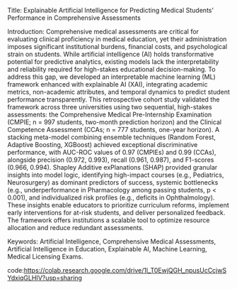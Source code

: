 Title:
Explainable Artificial Intelligence for Predicting Medical Students’ Performance in Comprehensive Assessments

Introduction:
Comprehensive medical assessments are critical for evaluating clinical proficiency in medical education, yet their administration imposes significant institutional burdens, financial costs, and psychological strain on students. While artificial intelligence (AI) holds transformative potential for predictive analytics, existing models lack the interpretability and reliability required for high-stakes educational decision-making. To address this gap, we developed an interpretable machine learning (ML) framework enhanced with explainable AI (XAI), integrating academic metrics, non-academic attributes, and temporal dynamics to predict student performance transparently.
This retrospective cohort study validated the framework across three universities using two sequential, high-stakes assessments: the Comprehensive Medical Pre-Internship Examination (CMPIE; n = 997 students, two-month prediction horizon) and the Clinical Competence Assessment (CCAs; n = 777 students, one-year horizon). A stacking meta-model combining ensemble techniques (Random Forest, Adaptive Boosting, XGBoost) achieved exceptional discriminative performance, with AUC-ROC values of 0.97 (CMPIEs) and 0.99 (CCAs), alongside precision (0.972, 0.993), recall (0.961, 0.987), and F1-scores (0.966, 0.994). 
Shapley Additive exPlanations (SHAP) provided granular insights into model logic, identifying high-impact courses (e.g., Pediatrics, Neurosurgery) as dominant predictors of success, systemic bottlenecks (e.g., underperformance in Pharmacology among passing students, p < 0.001), and individualized risk profiles (e.g., deficits in Ophthalmology). These insights enable educators to prioritize curriculum reforms, implement early interventions for at-risk students, and deliver personalized feedback. The framework offers institutions a scalable tool to optimize resource allocation and reduce redundant assessments. 

Keywords: Artificial Intelligence, Comprehensive Medical Assessments, Artificial Intelligence in Education, Explainable AI, Machine Learning, Medical Licensing Exams.

code:https://colab.research.google.com/drive/1l_T0EwjQGH_npusUcCcjwSYdxiqGLHIV?usp=sharing
